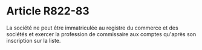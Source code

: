 # Article R822-83

La société ne peut être immatriculée au registre du commerce et des sociétés et exercer la profession de commissaire aux comptes qu'après son inscription sur la liste.